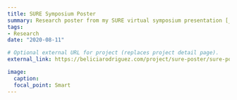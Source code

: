 ```yaml
---
title: SURE Symposium Poster
summary: Research poster from my SURE virtual symposium presentation [_Read About Presentation_](https://beliciarodriguez.com/post/sure-symposium-presentation/)
tags:
- Research
date: "2020-08-11"

# Optional external URL for project (replaces project detail page).
external_link: https://beliciarodriguez.com/project/sure-poster/sure-poster.jpg

image:
  caption:
  focal_point: Smart
---
```

